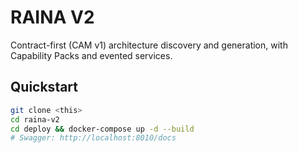 # RAINA V2

Contract-first (CAM v1) architecture discovery and generation, with Capability Packs and evented services.

## Quickstart
```bash
git clone <this>
cd raina-v2
cd deploy && docker-compose up -d --build
# Swagger: http://localhost:8010/docs